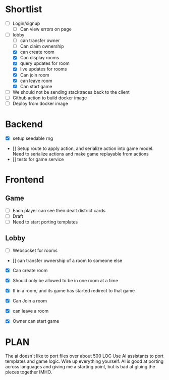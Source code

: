 # Shortlist   
- [ ] Login/signup
  - [ ] Can view errors on page
- [ ] lobby
    - [ ] can transfer owner
    - [ ] Can claim ownership
    - [x] can create room
    - [x] Can display rooms
    - [x] query updates for room
    - [x] live updates for rooms
    - [x] Can join room
    - [x] can leave room
    - [x] Can start game
- [ ] We should not be sending stacktraces back to the client
- [ ] Github action to build docker image
- [ ] Deploy from docker image

# Backend
- [x] setup seedable rng
- [] Setup route to apply action, and serialize action into game model.
Need to serialize actions and make game replayable from actions
- [] tests for game service

# Frontend
## Game
- [ ] Each player can see their dealt district cards
- [ ] Draft
- [ ] Need to start porting templates

## Lobby
- [ ] Websocket for rooms
- [] can transfer ownership of a room to someone else
- [x] Can create room
- [x] Should only be allowed to be in one room at a time
- [x] If in a room, and its game has started redirect to that game
- [x] Can Join a room
- [x] can leave a room
- [x] Owner can start game


# PLAN
The ai doesn't like to port files over about 500 LOC
Use AI assistants to port templates and game logic.
Wire up everything yourself. AI is good at porting across languages and giving me a starting point, but is bad at gluing the pieces together IMHO.


